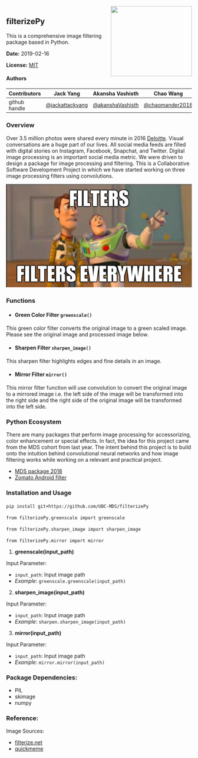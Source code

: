 <img src="https://filterize.net/wp-content/uploads/2018/02/logo_text_bottom-2.png" align="right" height="190" width="220"/>

## filterizePy
This is a comprehensive image filtering package based in Python.

**Date:** 2019-02-16

**License:** [MIT](https://opensource.org/licenses/MIT)

#### Authors

|Contributors |Jack Yang| Akansha Vashisth |Chao Wang|
|---|---|---|----|
|github handle|[@jackattackyang](https://github.com/jackattackyang)|[@akanshaVashisth](https://github.com/akanshaVashisth)|[@chaomander2018](https://github.com/chaomander2018)|

### Overview

Over 3.5 million photos were shared every minute in 2016 [Deloitte](https://www2.deloitte.com/uk/en/pages/press-releases/articles/3-point-5-million-photos-shared-every-minute.html). Visual conversations are a huge part of our lives. All social media feeds are filled with digital stories on Instagram, Facebook, Snapchat, and Twitter. Digital image processing is an important social media metric. We were driven to design a package for image processing and filtering. This is a Collaborative Software Development Project in which we have started working on three image processing filters using convolutions.

![theme](img/theme.png)

### Functions 

- #### Green Color Filter `greenscale()`
This green color filter converts the original image to a green scaled image.
Please see the original image and processed image below.

- #### Sharpen Filter `sharpen_image()`
This sharpen filter highlights edges and fine details in an image.

- #### Mirror Filter `mirror()`
This mirror filter function will use convolution to convert the original image to a mirrored image i.e. the left side of the image will be transformed into the right side and the right side of the original image will be transformed into the left side.

### Python Ecosystem
There are many packages that perform image processing for accessorizing, color enhancement or special effects. In fact, the idea for this project came from the MDS cohort from last year. The intent behind this project is to build onto the intuition behind convolutional neural networks and how image filtering works while working on a relevant and practical project.
* [MDS package 2018](https://github.com/UBC-MDS/InstaR/tree/v4.0)
* [Zomato Android filter](https://github.com/Zomato/AndroidPhotoFilters)

### Installation and Usage

`pip install git+https://github.com/UBC-MDS/filterizePy`

```from filterizePy.greenscale import greenscale```

```from filterizePy.sharpen_image import sharpen_image```

```from filterizePy.mirror import mirror```

1. **greenscale(input_path)**

Input Parameter:
- ```input_path```: Input image path
- *Example*: ```greenscale.greenscale(input_path)```

2. **sharpen_image(input_path)**

Input Parameter:
- ```input_path```: Input image path
- *Example*: ```sharpen.sharpen_image(input_path)```

3. **mirror(input_path)**

Input Parameter:
- ```input_path```: Input image path
- *Example*: ```mirror.mirror(input_path)```

### Package Dependencies:
- PIL
- skimage
- numpy


### Reference:
Image Sources:
- [filterize.net](https://filterize.net/wp-content/uploads/2018/02/logo_text_bottom-2.png)
- [quickmeme](http://www.quickmeme.com/img/2f/2f516b33efd7251b57bad254f1688131458e13d005972810676ea9622a6c4d29.jpg)

